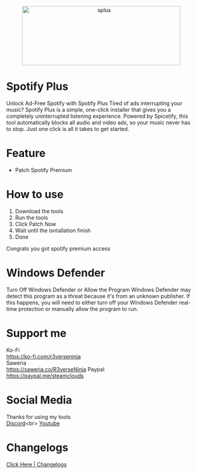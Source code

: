 <p align="center">

<img width="420" height="157" alt="splus" src="https://github.com/user-attachments/assets/83d9d2f2-bc6d-4aad-8938-63b2510c80c1" />

</p>

# Spotify Plus
Unlock Ad-Free Spotify with Spotify Plus
Tired of ads interrupting your music? Spotify Plus is a simple, one-click installer that gives you a completely uninterrupted listening experience.
Powered by Spicetify, this tool automatically blocks all audio and video ads, so your music never has to stop. Just one click is all it takes to get started.


# Feature
- Patch Spotify Premium

# How to use
1. Download the tools
2. Run the tools
3. Click Patch Now
4. Wait until the isntallation finish
5. Done

Congrats you got spotify premium access

# Windows Defender
Turn Off Windows Defender or Allow the Program
​Windows Defender may detect this program as a threat because it's from an unknown publisher. If this happens, you will need to either turn off your Windows Defender real-time protection or manually allow the program to run.

# Support me
Ko-Fi<br>
https://ko-fi.com/r3verseninja<br>
Saweria<br>
https://saweria.co/R3verseNinja
Paypal<br>
https://paypal.me/steamclouds

# Social Media
Thanks for using my tools<br>
[Discord]([https://discord.gg/G89gC8wJg4](https://discord.gg/Qsp6Sbq6wy))<br>
[Youtube](https://youtube.com/@smart_mods)

# Changelogs
[Click Here | Changelogs](https://github.com/R3verseNinja/Spotify-Plus/blob/main/Changelogs.md)
